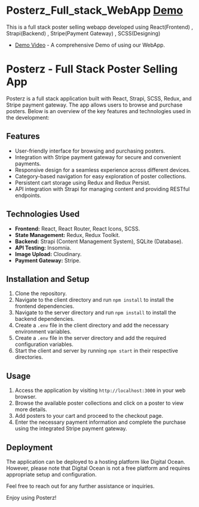 # Posterz_Full_stack_WebApp [Demo](https://www.youtube.com/watch?v=qDYb-EfjHkw)
This is a full stack poster selling webapp developed using React(Frontend) , Strapi(Backend) , Stripe(Payment Gateway) , SCSS(Designing)
- [Demo Video](https://www.youtube.com/watch?v=qDYb-EfjHkw) - A comprehensive Demo of using our WebApp.



# Posterz - Full Stack Poster Selling App

Posterz is a full stack application built with React, Strapi, SCSS, Redux, and Stripe payment gateway. The app allows users to browse and purchase posters. Below is an overview of the key features and technologies used in the development:

## Features

- User-friendly interface for browsing and purchasing posters.
- Integration with Stripe payment gateway for secure and convenient payments.
- Responsive design for a seamless experience across different devices.
- Category-based navigation for easy exploration of poster collections.
- Persistent cart storage using Redux and Redux Persist.
- API integration with Strapi for managing content and providing RESTful endpoints.

## Technologies Used

- **Frontend:** React, React Router, React Icons, SCSS.
- **State Management:** Redux, Redux Toolkit.
- **Backend:** Strapi (Content Management System), SQLite (Database).
- **API Testing:** Insomnia.
- **Image Upload:** Cloudinary.
- **Payment Gateway:** Stripe.

## Installation and Setup

1. Clone the repository.
2. Navigate to the client directory and run `npm install` to install the frontend dependencies.
3. Navigate to the server directory and run `npm install` to install the backend dependencies.
4. Create a `.env` file in the client directory and add the necessary environment variables.
5. Create a `.env` file in the server directory and add the required configuration variables.
6. Start the client and server by running `npm start` in their respective directories.

## Usage

1. Access the application by visiting `http://localhost:3000` in your web browser.
2. Browse the available poster collections and click on a poster to view more details.
3. Add posters to your cart and proceed to the checkout page.
4. Enter the necessary payment information and complete the purchase using the integrated Stripe payment gateway.

## Deployment

The application can be deployed to a hosting platform like Digital Ocean. However, please note that Digital Ocean is not a free platform and requires appropriate setup and configuration.

Feel free to reach out for any further assistance or inquiries.

Enjoy using Posterz!
